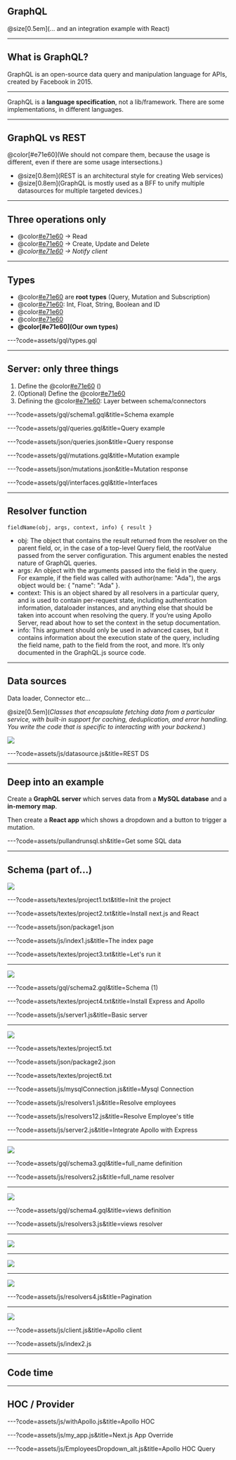 
## GraphQL

@size[0.5em](... and an integration example with React)

---

## What is GraphQL?

GraphQL is an open-source data query and manipulation language for APIs, created by Facebook in 2015.

---

GraphQL is a **language specification**, not a lib/framework. There are some implementations, in different languages.

---

## GraphQL vs REST

@color[#e71e60](We should not compare them, because the usage is different, even if there are some usage intersections.)

* @size[0.8em](REST is an architectural style for creating Web services)
* @size[0.8em](GraphQL is mostly used as a BFF to unify multiple datasources for multiple targeted devices.)

---

## Three operations only

* @color[#e71e60](Query) -> Read
* @color[#e71e60](Mutation) -> Create, Update and Delete
* _@color[#e71e60](Subscription) -> Notify client_

---

## Types

* @color[#e71e60](Operations) are **root types** (Query, Mutation and Subscription)
* @color[#e71e60](Scalars): Int, Float, String, Boolean and ID
* @color[#e71e60](Enumerations)
* @color[#e71e60](Lists)
* **@color[#e71e60](Our own types)**

---?code=assets/gql/types.gql

---

## Server: only three things

1. Define the @color[#e71e60](schema) ()
2. (Optional) Define the @color[#e71e60](connectors)
3. Defining the @color[#e71e60](resolvers): Layer between schema/connectors

---?code=assets/gql/schema1.gql&title=Schema example

---?code=assets/gql/queries.gql&title=Query example

---?code=assets/json/queries.json&title=Query response

---?code=assets/gql/mutations.gql&title=Mutation example

---?code=assets/json/mutations.json&title=Mutation response

---?code=assets/gql/interfaces.gql&title=Interfaces

---

## Resolver function

    fieldName(obj, args, context, info) { result }

* obj: The object that contains the result returned from the resolver on the parent field, or, in the case of a top-level Query field, the rootValue passed from the server configuration. This argument enables the nested nature of GraphQL queries.
* args: An object with the arguments passed into the field in the query. For example, if the field was called with author(name: "Ada"), the args object would be: { "name": "Ada" }.
* context: This is an object shared by all resolvers in a particular query, and is used to contain per-request state, including authentication information, dataloader instances, and anything else that should be taken into account when resolving the query. If you’re using Apollo Server, read about how to set the context in the setup documentation.
* info: This argument should only be used in advanced cases, but it contains information about the execution state of the query, including the field name, path to the field from the root, and more. It’s only documented in the GraphQL.js source code.

---

## Data sources

Data loader, Connector etc...

@size[0.5em](_Classes that encapsulate fetching data from a particular service, with built-in support for caching, deduplication, and error handling. You write the code that is specific to interacting with your backend._)

![](assets/images/connector-model-diagram.png)

---?code=assets/js/datasource.js&title=REST DS

---

## Deep into an example

Create a **GraphQL server** which serves data from a **MySQL database** and a **in-memory map**.

Then create a **React app** which shows a dropdown and a button to trigger a mutation.

---?code=assets/pullandrunsql.sh&title=Get some SQL data

---

## Schema (part of...)

![](assets/images/employees-schema.png)

---?code=assets/textes/project1.txt&title=Init the project

---?code=assets/textes/project2.txt&title=Install next.js and React

---?code=assets/json/package1.json

---?code=assets/js/index1.js&title=The index page

---?code=assets/textes/project3.txt&title=Let's run it

---

![](assets/images/screen1.png)

---?code=assets/gql/schema2.gql&title=Schema (1)

---?code=assets/textes/project4.txt&title=Install Express and Apollo

---?code=assets/js/server1.js&title=Basic server

---

![](assets/images/screen2.png)

---?code=assets/textes/project5.txt

---?code=assets/json/package2.json

---?code=assets/textes/project6.txt

---?code=assets/js/mysqlConnection.js&title=Mysql Connection

---?code=assets/js/resolvers1.js&title=Resolve employees

---?code=assets/js/resolvers12.js&title=Resolve Employee's title

---?code=assets/js/server2.js&title=Integrate Apollo with Express

---

![](assets/images/screen3.png)

---?code=assets/gql/schema3.gql&title=full_name definition

---?code=assets/js/resolvers2.js&title=full_name resolver

---

![](assets/images/screen4.png)

---?code=assets/gql/schema4.gql&title=views definition

---?code=assets/js/resolvers3.js&title=views resolver

---

![](assets/images/screen5.png)

---

![](assets/images/screen6.png)

---

![](assets/images/screen7.png)

---?code=assets/js/resolvers4.js&title=Pagination

---

![](assets/images/screen8.png)

---?code=assets/js/client.js&title=Apollo client

---?code=assets/js/index2.js

---

## Code time

---

## HOC / Provider

---?code=assets/js/withApollo.js&title=Apollo HOC

---?code=assets/js/my_app.js&title=Next.js App Override

---?code=assets/js/EmployeesDropdown_alt.js&title=Apollo HOC Query
